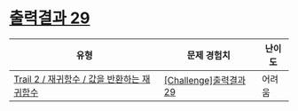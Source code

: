 # [출력결과 29](https://en.codetree.ai/trails/complete/curated-cards/challenge-reading-k201631)

|유형|문제 경험치|난이도|
|---|---|---|
|[Trail 2 / 재귀함수 / 값을 반환하는 재귀함수](https://www.codetree.ai/trail-info/novice-mid/)|[[Challenge]출력결과 29](https://www.codetree.ai/trails/complete/curated-cards/challenge-reading-k201631/)|어려움|

